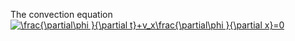 The convection equation
<a href="https://www.codecogs.com/eqnedit.php?latex=\frac{\partial\phi&space;}{\partial&space;t}&plus;v_x\frac{\partial\phi&space;}{\partial&space;x}=0" target="_blank"><img src="https://latex.codecogs.com/gif.latex?\frac{\partial\phi&space;}{\partial&space;t}&plus;v_x\frac{\partial\phi&space;}{\partial&space;x}=0" title="\frac{\partial\phi }{\partial t}+v_x\frac{\partial\phi }{\partial x}=0" /></a>
